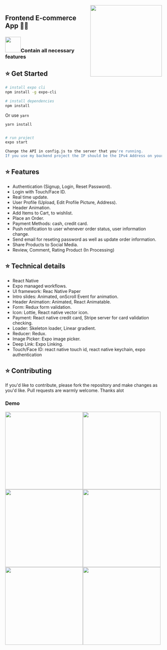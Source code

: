 <img align='right' src="https://media.giphy.com/media/M9gbBd9nbDrOTu1Mqx/giphy.gif" width="230">
 
## Frontend E-commerce App 👨‍💻

### <img src="https://media.giphy.com/media/VgCDAzcKvsR6OM0uWg/giphy.gif" width="50">Contain all necessary features 

## :star: Get Started

```bash
# install expo cli
npm install -g expo-cli
```
``` bash
# install dependencies
npm install
```
Or use `yarn`
``` bash
yarn install
```
``` bash

# run project
expo start
```
``` bash
Change the API in config.js to the server that you're running. 
If you use my backend project the IP should be the IPv4 Address on your computer (cmd -> ipconfig)
```

## :star: Features
- Authentication (Signup, Login, Reset Password).
- Login with Touch/Face ID.
- Real time update.
- User Profile (Upload, Edit Profile Picture, Address).
- Header Animation.
- Add Items to Cart, to wishlist. 
- Place an Order.
- Payment Methods:  cash, credit card.
- Push notification to user whenever order status, user information change. 
- Send email for reseting password as well as update order information.
- Share Products to Social Media.
- Review, Comment, Rating Product (In Processing)

## :star: Technical details
- React Native
- Expo managed workflows.
- UI framework: Reac Native Paper
- Intro slides: Animated, onScroll Event for animation.
- Header Animation: Animated, React Animatable.
- Form: Redux form validation.
- Icon: Lottie, React native vector icon.
- Payment: React native credit card, Stripe server for card validation checking.
- Loader: Skeleton loader, Linear gradient.
- Reducer: Redux. 
- Image Picker: Expo image picker.
- Deep Link: Expo Linking.
- Touch/Face ID: react native touch id, react native keychain, expo authentication 

## :star: Contributing

If you'd like to contribute, please fork the repository and make changes as
you'd like. Pull requests are warmly welcome. Thanks alot

### Demo
<div style="display: flex; flex-wrap: wrap">
 <img src="https://i.imgur.com/oJqL4FG.png"  width="250">
 <img src="https://i.imgur.com/p3EwDuz.png"  width="250">
</div>
<div style="display: flex; flex-wrap: wrap">
  <img src="https://i.imgur.com/2V2bjJz.png" width="250">
 <img src="https://i.imgur.com/Sj49rlK.png" width="250">
</div>
<div style="display: flex">
 <img src="https://i.imgur.com/vnbPrl4.png" width="250">
 <img src="https://i.imgur.com/mT5Vjmj.png" width="250">
</div>




